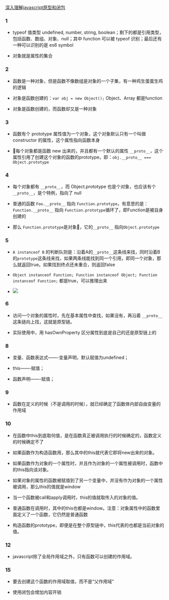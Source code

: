 [深入理解javascript原型和闭包](http://www.cnblogs.com/wangfupeng1988/p/3977924.html)

### 1

- typeof 值类型 undefined, number, string, boolean；剩下的都是引用类型，包括函数、数组、对象、null；其中 function 可以被 typeof 识别；最后还有一种可以识别的是 es6 symbol

- 对象就是属性的集合

### 2

- 函数是一种对象，但是函数不像数组是对象的一个子集，有一种鸡生蛋蛋生鸡的逻辑

- 对象是函数创建的：```var obj = new Object();``` Object、Array 都是function

- 对象是函数创建的，而函数却又是一种对象

### 3

- 函数有个 prototype 属性值为一个对象，这个对象默认只有一个叫做 constructor 的属性，这个属性指向函数本身

- 每个对象都是函数 new 出来的，并且都有一个默认的属性 ```__proto__```，这个属性引用了创建这个对象的函数的prototype，即：```obj.__proto__ === Object.prototype```

### 4

- 每个对象都有 ```__proto__```，而 Object.prototype 也是个对象，也应该有个 ```__proto__```，是个特例，指向了 null

- 普通的函数 ```Foo.__proto__``` 指向 ```Function.prototype```，有意思的是：```Function.__proto__``` 指向 ```Function.prototype```循环了，即Function是被自身创建的

- 那么 ```Function.prototype```是对象，它的```__proto__``` 指向```Object.prototype```

### 5

- ```A instanceof B``` 的判断队则是：沿着A的```__proto__```这条线来找，同时沿着B的```prototype```这条线来找，如果两条线能找到同一个引用，即同一个对象，那么就返回true。如果找到终点还未重合，则返回false

- ```Object instanceof Function; Function instanceof Object; Function instanceof Function;``` 都是true，可以推理出来

- ![](http://ww1.sinaimg.cn/large/a75caef7gy1fze8hsv94tj20dk0geq69.jpg)


### 6

- 访问一个对象的属性时，先在基本属性中查找，如果没有，再沿着 ```__proto__``` 这条链向上找，这就是原型链。

- 实际使用中，用 hasOwnProperty 区分属性到底是自己的还是原型链上的

### 8

- 变量、函数表达式——-变量声明，默认赋值为undefined；

- this——-赋值；

- 函数声明——-赋值；

### 9

- 函数在定义的时候（不是调用的时候），就已经确定了函数体内部自由变量的作用域

### 10

- 在函数中this到底取何值，是在函数真正被调用执行的时候确定的，函数定义的时候确定不了

- 如果函数作为构造函数用，那么其中的this就代表它即将new出来的对象。

- 如果函数作为对象的一个属性时，并且作为对象的一个属性被调用时，函数中的this指向该对象。

- 如果对象的属性的函数被赋值到了另一个变量中，并没有作为对象的一个属性被调用，那么this的值就是window

- 当一个函数被call和apply调用时，this的值就取传入的对象的值。

- 普通函数在调用时，其中的this也都是window。注意：对象属性中的函数里面定义了一个函数，它仍然是普通函数

- 构造函数的prototype，即便是在整个原型链中，this代表的也都是当前对象的值。

### 12

- javascript除了全局作用域之外，只有函数可以创建的作用域。

### 15

- 要去创建这个函数的作用域取值，而不是“父作用域”

- 使用闭包会增加内容开销

